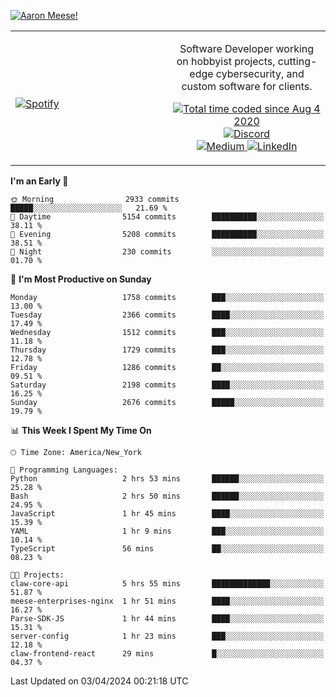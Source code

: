 [![Aaron Meese!](https://user-images.githubusercontent.com/17814535/88975338-a2aabf00-d27f-11ea-963f-8a19608716b4.png)](https://github.com/ajmeese7/readme-ascii "README ASCII")

<!-- Modified from project here: https://github.com/novatorem/novatorem -->
<table width="100%">
  <tr>
  <td width="50%">

&nbsp; <br> [![Spotify](https://ajmeese7.vercel.app/api/spotify)](https://open.spotify.com/user/ajmeese)

  </td>
  <td width="50%">
    <p align="center">
    Software Developer working on hobbyist projects, cutting-edge cybersecurity, and custom software for clients.
    </p>
    <p align="center">
      <a href="https://wakatime.com/@f726891d-3b02-46cd-9b60-e8c59f9e2b14">
        <img src="https://wakatime.com/badge/user/f726891d-3b02-46cd-9b60-e8c59f9e2b14.svg" alt="Total time coded since Aug 4 2020" title="WakaTime" />
      </a>
      <a href="http://link.aaronmeese.com/discord">
        <img src="https://img.shields.io/badge/discord-ajmeese7%234835-369?style=flat-square&logo=discord&logoColor=white&color=purple" alt="Discord" title="Discord">
      </a>
      <br />
      <a href="https://link.aaronmeese.com/medium">
        <img src="https://img.shields.io/badge/medium-ajmeese7-1DB954?style=flat-square&logo=medium&logoColor=white" alt="Medium" title="Medium">
      </a>
      <a href="https://link.aaronmeese.com/linkedin">
        <img src="https://img.shields.io/badge/linkedIn-aaronmeese-1DB954?style=flat-square&logo=linkedin&logoColor=white&color=blue" alt="LinkedIn" title="LinkedIn">
      </a>
    </p>
  </td>

</table>

[//]: <> (The `&nbsp;` is to have Aphelion take up more space)

<!--START_SECTION:waka-->
**I'm an Early 🐤** 

```text
🌞 Morning                2933 commits        █████░░░░░░░░░░░░░░░░░░░░   21.69 % 
🌆 Daytime                5154 commits        ██████████░░░░░░░░░░░░░░░   38.11 % 
🌃 Evening                5208 commits        ██████████░░░░░░░░░░░░░░░   38.51 % 
🌙 Night                  230 commits         ░░░░░░░░░░░░░░░░░░░░░░░░░   01.70 % 
```
📅 **I'm Most Productive on Sunday** 

```text
Monday                   1758 commits        ███░░░░░░░░░░░░░░░░░░░░░░   13.00 % 
Tuesday                  2366 commits        ████░░░░░░░░░░░░░░░░░░░░░   17.49 % 
Wednesday                1512 commits        ███░░░░░░░░░░░░░░░░░░░░░░   11.18 % 
Thursday                 1729 commits        ███░░░░░░░░░░░░░░░░░░░░░░   12.78 % 
Friday                   1286 commits        ██░░░░░░░░░░░░░░░░░░░░░░░   09.51 % 
Saturday                 2198 commits        ████░░░░░░░░░░░░░░░░░░░░░   16.25 % 
Sunday                   2676 commits        █████░░░░░░░░░░░░░░░░░░░░   19.79 % 
```


📊 **This Week I Spent My Time On** 

```text
🕑︎ Time Zone: America/New_York

💬 Programming Languages: 
Python                   2 hrs 53 mins       ██████░░░░░░░░░░░░░░░░░░░   25.28 % 
Bash                     2 hrs 50 mins       ██████░░░░░░░░░░░░░░░░░░░   24.95 % 
JavaScript               1 hr 45 mins        ████░░░░░░░░░░░░░░░░░░░░░   15.39 % 
YAML                     1 hr 9 mins         ███░░░░░░░░░░░░░░░░░░░░░░   10.14 % 
TypeScript               56 mins             ██░░░░░░░░░░░░░░░░░░░░░░░   08.23 % 

🐱‍💻 Projects: 
claw-core-api            5 hrs 55 mins       █████████████░░░░░░░░░░░░   51.87 % 
meese-enterprises-nginx  1 hr 51 mins        ████░░░░░░░░░░░░░░░░░░░░░   16.27 % 
Parse-SDK-JS             1 hr 44 mins        ████░░░░░░░░░░░░░░░░░░░░░   15.31 % 
server-config            1 hr 23 mins        ███░░░░░░░░░░░░░░░░░░░░░░   12.18 % 
claw-frontend-react      29 mins             █░░░░░░░░░░░░░░░░░░░░░░░░   04.37 % 
```


 Last Updated on 03/04/2024 00:21:18 UTC
<!--END_SECTION:waka-->
